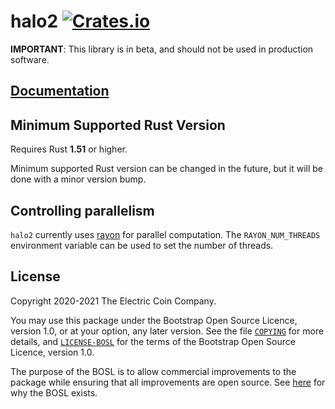 # halo2 [![Crates.io](https://img.shields.io/crates/v/halo2.svg)](https://crates.io/crates/halo2) #

**IMPORTANT**: This library is in beta, and should not be used in production software.

## [Documentation](https://docs.rs/halo2)

## Minimum Supported Rust Version

Requires Rust **1.51** or higher.

Minimum supported Rust version can be changed in the future, but it will be done with a
minor version bump.

## Controlling parallelism

`halo2` currently uses [rayon](https://github.com/rayon-rs/rayon) for parallel computation.
The `RAYON_NUM_THREADS` environment variable can be used to set the number of threads.

## License

Copyright 2020-2021 The Electric Coin Company.

You may use this package under the Bootstrap Open Source Licence, version 1.0,
or at your option, any later version. See the file [`COPYING`](COPYING) for
more details, and [`LICENSE-BOSL`](LICENSE-BOSL) for the terms of the Bootstrap
Open Source Licence, version 1.0.

The purpose of the BOSL is to allow commercial improvements to the package
while ensuring that all improvements are open source. See
[here](https://electriccoin.co/blog/introducing-tgppl-a-radically-new-type-of-open-source-license/)
for why the BOSL exists.
